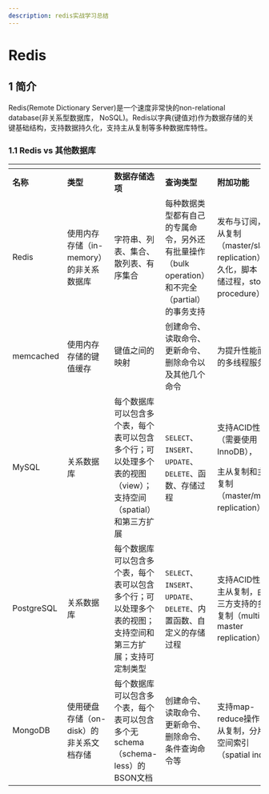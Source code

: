 ```yaml
---
description: redis实战学习总结
---
```


# Redis

## 1 简介

Redis(Remote Dictionary Server)是一个速度非常快的non-relational database(非关系型数据库， NoSQL)。Redis以字典(键值对)作为数据存储的关键基础结构，支持数据持久化，支持主从复制等多种数据库特性。

### 1.1  Redis vs 其他数据库

<table data-header-hidden><thead><tr><th></th><th width="347.99993896484375"></th><th width="328"></th><th width="325.39990234375"></th><th width="321.86669921875"></th></tr></thead><tbody><tr><td><strong>名称</strong></td><td><strong>类型</strong></td><td><strong>数据存储选项</strong></td><td><strong>查询类型</strong></td><td><strong>附加功能</strong></td></tr><tr><td>Redis</td><td>使用内存存储（in-memory）的非关系数据库</td><td>字符串、列表、集合、散列表、有序集合</td><td>每种数据类型都有自己的专属命令，另外还有批量操作（bulk operation）和不完全（partial）的事务支持</td><td>发布与订阅，主从复制（master/slave replication），持久化，脚本（存储过程，stored procedure）</td></tr><tr><td>memcached</td><td>使用内存存储的键值缓存</td><td>键值之间的映射</td><td>创建命令、读取命令、更新命令、删除命令以及其他几个命令</td><td>为提升性能而设的多线程服务器</td></tr><tr><td>MySQL</td><td>关系数据库</td><td>每个数据库可以包含多个表，每个表可以包含多个行；可以处理多个表的视图（view）；支持空间（spatial）和第三方扩展</td><td><code>SELECT</code>、 <code>INSERT</code>、 <code>UPDATE</code>、 <code>DELETE</code>、函数、存储过程</td><td><p>支持ACID性质（需要使用InnoDB），</p><p>主从复制和主主复制 （master/master replication）</p></td></tr><tr><td>PostgreSQL</td><td>关系数据库</td><td>每个数据库可以包含多个表，每个表可以包含多个行；可以处理多个表的视图；支持空间和第三方扩展；支持可定制类型</td><td><code>SELECT</code>、 <code>INSERT</code>、 <code>UPDATE</code>、 <code>DELETE</code>、内置函数、自定义的存储过程</td><td>支持ACID性质，主从复制，由第三方支持的多主复制（multi-master replication）</td></tr><tr><td>MongoDB</td><td>使用硬盘存储（on-disk）的非关系文档存储</td><td>每个数据库可以包含多个表，每个表可以包含多个无schema（schema-less）的BSON文档</td><td>创建命令、读取命令、更新命令、删除命令、条件查询命令等</td><td>支持map-reduce操作，主从复制，分片，空间索引（spatial index）</td></tr></tbody></table>

